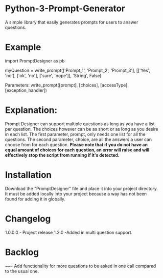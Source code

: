 <h1>Python-3-Prompt-Generator</h1>
    A simple library that easily generates prompts for users to answer questions.

# Example
import PromptDesigner as pb

myQuestion = write_prompt(['Prompt_1', 'Prompt_2', 'Prompt_3'], [['Yes', 'no'], ['ok', 'no'], ['sure', 'nope']], 'String', False)

Parameters: write_prompt([prompt], [choices], [accessType], [exception_handler])

# Explanation:
</h2> Prompt Designer can support multiple questions as long as you have a list per question. The choices however can be as short or as long as you desire in each list. The first parameter, prompt, only needs one list for all the questions. The second parameter, choice, are all the answers a user can choose from for each question. <b>Please note that if you do not have an equal amount of choices for each question, an error will raise and will effectively stop the script from running if it's detected.</b>  </h2> 

# Installation
Download the "PromptDesigner" file and place it into your project directory. It must be added locally into your project because a way has not been found for adding it in globally.

# Changelog 

1.0.0.0
    - Project release</h3>
1.2.0
    -Added in multi question support.


# Backlog

~~- Add functionality for more questions to be asked in one call compared to the usual one.

